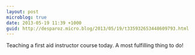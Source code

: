 ```yaml
---
layout: post
microblog: true
date: 2013-05-19 11:39 +1000
guid: http://desparoz.micro.blog/2013/05/19/t335932653448609793.html
---
```

Teaching a first aid instructor course today. A most fulfilling thing to do!
